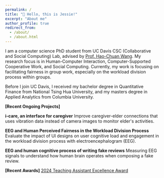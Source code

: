 ```yaml
---
permalink: /
title: "👋 Hello, this is Jessie!"
excerpt: "About me"
author_profile: true
redirect_from: 
  - /about/
  - /about.html
---
```


I am a computer science PhD student from UC Davis CSC (Collaborative and Social Computing) Lab, advised by [Prof. Hao-Chuan Wang](https://www.haochuanwang.info/). My research focus is in Human-Computer Interaction, Computer-Supported Cooperative Work, and Social Computing. Currently, my work is focusing on facilitating fairness in group work, especially on the workload division process within groups.

Before I join UC Davis, I received my bachelor degree in Quantitative Finance from National Tsing Hua University, and my masters degree in Applied Analytics from Columbia University.

**[Recent Ongoing Projects]**

**i-care, an interface for caregiver**
Improve caregiver-elder connections that uses vibration data instead of camera images to monitor elder's activities.

**EEG and Human Perceived Fairness in the Workload Division Process**
Evaluate the impact of UI designs on user cognitive load and engagement in the workload division process with electroencephalogram (EEG).

**EEG and human cognitive process of writing fake reviews**
Measuring EEG signals to understand how human brain operates when composing a fake review.

**[Recent Awards]**
[2024 Teaching Assistant Excellence Award](https://engineering.ucdavis.edu/news/departments-recognize-faculty-and-students-excellence-teaching-learning)



